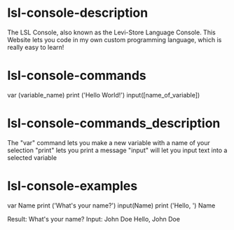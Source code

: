 # lsl-console-description
The LSL Console, also known as the Levi-Store Language Console.
This Website lets you code in my own custom programming language, which is really easy to learn!

# lsl-console-commands
var (variable_name)
print ('Hello World!')
input([name_of_variable])


# lsl-console-commands_description
The "var" command lets you make a new variable with a name of your selection
"print" lets you print a message
"input" will let you input text into a selected variable

# lsl-console-examples
var Name
print ('What's your name?')
input(Name)
print ('Hello, ') Name

Result:
What's your name?
Input: John Doe
Hello, John Doe
